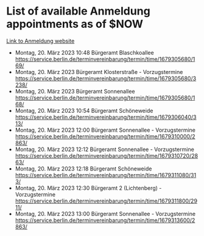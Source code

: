 # List of available Anmeldung appointments as of $NOW
[Link to Anmeldung website](https://service.berlin.de/terminvereinbarung/termin/tag.php?termin=1&anliegen[]=120686&dienstleisterlist=122210,122217,327316,122219,327312,122227,327314,122231,327346,122243,327348,122254,122252,329742,122260,329745,122262,329748,122271,327278,122273,327274,122277,327276,330436,122280,327294,122282,327290,122284,327292,122291,327270,122285,327266,122286,327264,122296,327268,150230,329760,122297,327286,122294,327284,122312,329763,122314,329775,122304,327330,122311,327334,122309,327332,317869,122281,327352,122279,329772,122283,122276,327324,122274,327326,122267,329766,122246,327318,122251,327320,122257,327322,122208,327298,122226,327300&herkunft=http%3A%2F%2Fservice.berlin.de%2Fdienstleistung%2F120686%2F)
- Montag, 20. März 2023 10:48 Bürgeramt Blaschkoallee https://service.berlin.de/terminvereinbarung/termin/time/1679305680/169/
- Montag, 20. März 2023  Bürgeramt Klosterstraße - Vorzugstermine https://service.berlin.de/terminvereinbarung/termin/time/1679305680/3238/
- Montag, 20. März 2023  Bürgeramt Sonnenallee https://service.berlin.de/terminvereinbarung/termin/time/1679305680/168/
- Montag, 20. März 2023 10:54 Bürgeramt Schöneweide https://service.berlin.de/terminvereinbarung/termin/time/1679306040/313/
- Montag, 20. März 2023 12:00 Bürgeramt Sonnenallee - Vorzugstermine https://service.berlin.de/terminvereinbarung/termin/time/1679310000/2863/
- Montag, 20. März 2023 12:12 Bürgeramt Sonnenallee - Vorzugstermine https://service.berlin.de/terminvereinbarung/termin/time/1679310720/2863/
- Montag, 20. März 2023 12:18 Bürgeramt Schöneweide https://service.berlin.de/terminvereinbarung/termin/time/1679311080/313/
- Montag, 20. März 2023 12:30 Bürgeramt 2 (Lichtenberg) - Vorzugstermine https://service.berlin.de/terminvereinbarung/termin/time/1679311800/2911/
- Montag, 20. März 2023 13:00 Bürgeramt Sonnenallee - Vorzugstermine https://service.berlin.de/terminvereinbarung/termin/time/1679313600/2863/
